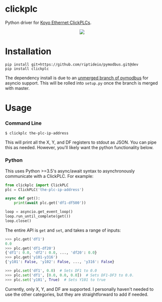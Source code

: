 clickplc
========

Python driver for [Koyo Ethernet ClickPLCs](https://www.automationdirect.com/adc/Overview/Catalog/Programmable_Controllers/CLICK_Series_PLCs_(Stackable_Micro_Brick)).

<p align="center">
  <img src="https://www.automationdirect.com/microsites/clickplcs/images/expandedclick.jpg" />
</p>

Installation
============

```
pip install git+https://github.com/riptideio/pymodbus.git@dev
pip install clickplc
```

The dependency install is due to an [unmerged branch of pymodbus](https://github.com/riptideio/pymodbus/pull/72#issuecomment-332711442)
for asyncio support. This will be rolled into `setup.py` once the branch is merged with master.

Usage
=====

### Command Line

```
$ clickplc the-plc-ip-address
```

This will print all the X, Y, and DF registers to stdout as JSON. You can pipe
this as needed. However, you'll likely want the python functionality below.

### Python

This uses Python >=3.5's async/await syntax to asynchronously communicate with
a ClickPLC. For example:

```python
from clickplc import ClickPLC
plc = ClickPLC('the-plc-ip-address')

async def get():
    print(await plc.get('df1-df500'))

loop = asyncio.get_event_loop()
loop.run_until_complete(get())
loop.close()
```

The entire API is `get` and `set`, and takes a range of inputs:

```python
>>> plc.get('df1')
0.0
>>> plc.get('df1-df20')
{'df1': 0.0, 'df2': 0.0, ..., 'df20': 0.0}
>>> plc.get('y101-y316')
{'y101': False, 'y102': False, ..., 'y316': False}

>>> plc.set('df1', 0.0)  # Sets DF1 to 0.0
>>> plc.set('df1', [0.0, 0.0, 0.0])  # Sets DF1-DF3 to 0.0.
>>> plc.set('y101', True)  # Sets Y101 to true
```

Currently, only X, Y, and DF are supported. I personally haven't needed to
use the other categories, but they are straightforward to add if needed.
